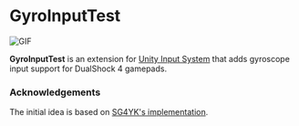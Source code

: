# GyroInputTest

![GIF](https://user-images.githubusercontent.com/343936/194891664-4f126bee-0af8-44d0-818f-c9b73204de85.gif)

**GyroInputTest** is an extension for [Unity Input System] that adds gyroscope input support for DualShock 4 gamepads.

[Unity Input System]: https://docs.unity3d.com/Packages/com.unity.inputsystem@latest

### Acknowledgements

The initial idea is based on [SG4YK's implementation].

[SG4YK's implementation]: https://blog.sg4yk.com/dual_shock_motion_in_unity_en.html
